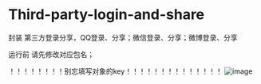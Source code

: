 # Third-party-login-and-share
封装 第三方登录分享，QQ登录、分享；微信登录、分享；微博登录、分享

运行前 请先修改对应包名；

！！！！！！！！别忘填写对象的key！！！！！！！！！！！！！！
![image](https://github.com/binbinsong/Third-party-login-and-share/blob/master/app/Screenshot_2016-04-15-18-43-21-530_SinaLogin1.png)

